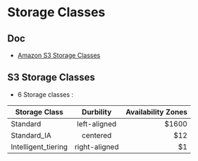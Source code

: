 # Storage Classes

## Doc
* [Amazon S3 Storage Classes](https://aws.amazon.com/s3/storage-classes/)

## S3 Storage Classes
* 6 Storage classes :

| Storage Class       |      Durbility      |  Availability Zones |
|----------           |:-------------:|------:|
| Standard            |  left-aligned | $1600 |
| Standard_IA         |    centered   |   $12 |
| Intelligent_tiering | right-aligned |    $1 |
    
